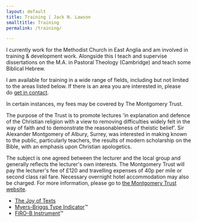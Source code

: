 ```yaml
---
layout: default
title: Training | Jack N. Lawson
smalltitle: Training
permalink: /training/

---
```

I currently work for the Methodist Church in East Anglia and am involved in training & development work. Alongside this I teach and supervise dissertations on the M.A. in Pastoral Theology (Cambridge) and teach some Biblical Hebrew.

I am available for training in a wide range of fields, including but not limited to the areas listed below. If there is an area you are interested in, please do [get in contact](/contactjack).

In certain instances, my fees may be covered by The Montgomery Trust.

The purpose of the Trust is to promote lectures 'in explanation and defence of the Christian religion with a view to removing difficulties widely felt in the way of faith and to demonstrate the reasonableness of theistic belief'. Sir Alexander Montgomery of Albury, Surrey, was interested in making known to the public, particularly teachers, the results of modern scholarship on the Bible, with an emphasis upon Christian apologetics.

The subject is one agreed between the lecturer and the local group and generally reflects the lecturer's own interests. The Montgomery Trust will pay the lecturer's fee of £120 and travelling expenses of 40p per mile or second class rail fare. Necessary overnight hotel accommodation may also be charged. For more information, please go to [the Montgomery Trust website](http://www.montgomerytrust.org.uk/).

- [The Joy of Texts](/joyoftexts)
- [Myers-Briggs Type Indicator](/mbti)™
- [FIRO-B Instrument](/mbti#FIRO)™